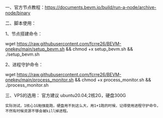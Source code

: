 一、官方节点教程：https://documents.bevm.io/build/run-a-node/archive-node/binary

二、脚本使用：

1、节点搭建命令：

wget https://raw.githubusercontent.com/fcrre26/BEVM-onekey/main/setup_bevm.sh && chmod +x setup_bevm.sh && ./setup_bevm.sh


2、进程守护命令：

wget https://raw.githubusercontent.com/fcrre26/BEVM-onekey/main/process_monitor.sh && chmod +x process_monitor.sh && ./process_monitor.sh


三、VPS的选用：
    官方建议  ubuntu20.04;2核2G，硬盘300G
    
    实际测试，1核心1G勉强能跑，硬盘用不到这么大，用1+1跑的时候，记得使用进程守护命令，不然有时候资源不够会被kill掉进程。
